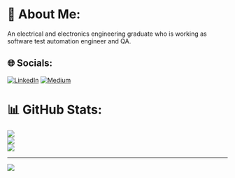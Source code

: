 # 💫 About Me:
An electrical and electronics engineering graduate who is working as software test automation engineer and QA.


## 🌐 Socials:
[![LinkedIn](https://img.shields.io/badge/LinkedIn-%230077B5.svg?logo=linkedin&logoColor=white)](https://linkedin.com/in/sırat-boydaş) [![Medium](https://img.shields.io/badge/Medium-12100E?logo=medium&logoColor=white)](https://medium.com/@siratboydas) 
# 📊 GitHub Stats:
![](https://github-readme-stats.vercel.app/api?username=siratbyd&theme=dark&hide_border=false&include_all_commits=false&count_private=false)<br/>
![](https://github-readme-streak-stats.herokuapp.com/?user=siratbyd&theme=dark&hide_border=false)<br/>
![](https://github-readme-stats.vercel.app/api/top-langs/?username=siratbyd&theme=dark&hide_border=false&include_all_commits=false&count_private=false&layout=compact)

---
[![](https://visitcount.itsvg.in/api?id=siratbyd&icon=0&color=0)](https://visitcount.itsvg.in)

<!-- Proudly created with GPRM ( https://gprm.itsvg.in ) -->
